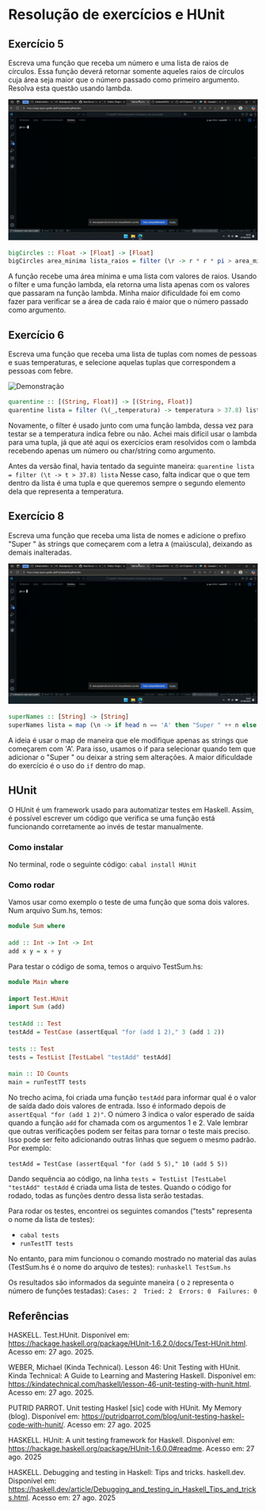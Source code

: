 # Resolução de exercícios e HUnit

## Exercício 5
Escreva uma função que receba um número e uma lista de raios de círculos. Essa função deverá retornar somente aqueles raios de círculos cuja área seja maior que o número passado como primeiro argumento. Resolva esta questão usando lambda.

![Demonstração](exercicio5.gif)

```haskell
bigCircles :: Float -> [Float] -> [Float]
bigCircles area_minima lista_raios = filter (\r -> r * r * pi > area_minima) lista_raios
````

A função recebe uma área mínima e uma lista com valores de raios. Usando o filter e uma função lambda, ela retorna uma lista apenas com os valores que passaram na função lambda.
Minha maior dificuldade foi em como fazer para verificar se a área de cada raio é maior que o número passado como argumento.

## Exercício 6
Escreva uma função que receba uma lista de tuplas com nomes de pessoas e suas temperaturas, e selecione aquelas tuplas que correspondem a pessoas com febre.

![Demonstração](exercicio6.gif)

```haskell
quarentine :: [(String, Float)] -> [(String, Float)]
quarentine lista = filter (\(_,temperatura) -> temperatura > 37.8) lista
```

Novamente, o filter é usado junto com uma função lambda, dessa vez para testar se a temperatura indica febre ou não.
Achei mais difícil usar o lambda para uma tupla, já que até aqui os exercícios eram resolvidos com o lambda recebendo apenas um número ou char/string como argumento.

Antes da versão final, havia tentado da seguinte maneira:
`quarentine lista = filter (\t -> t > 37.8) lista`
Nesse caso, falta indicar que o que tem dentro da lista é uma tupla e que queremos sempre o segundo elemento dela que representa a temperatura.

## Exercício 8
Escreva uma função que receba uma lista de nomes e adicione o prefixo "Super " às strings que começarem com a letra `A` (maiúscula), deixando as demais inalteradas.

![Demonstração](exercicio8.gif)

```haskell
superNames :: [String] -> [String]
superNames lista = map (\n -> if head n == 'A' then "Super " ++ n else n) lista
```
A ideia é usar o map de maneira que ele modifique apenas as strings que começarem com 'A'. Para isso, usamos o if para selecionar quando tem que adicionar o "Super " ou deixar a string sem alterações.
A maior dificuldade do exercício é o uso do `if` dentro do map.


## HUnit

O HUnit é um framework usado para automatizar testes em Haskell. Assim, é possível escrever um código que verifica se uma função está funcionando corretamente ao invés de testar manualmente.

### Como instalar
No terminal, rode o seguinte código:
`cabal install HUnit`

### Como rodar
Vamos usar como exemplo o teste de uma função que soma dois valores.
Num arquivo Sum.hs, temos:
```haskell
module Sum where

add :: Int -> Int -> Int
add x y = x + y
```
Para testar o código de soma, temos o arquivo TestSum.hs:
```haskell
module Main where

import Test.HUnit
import Sum (add)

testAdd :: Test
testAdd = TestCase (assertEqual "for (add 1 2)," 3 (add 1 2))

tests :: Test
tests = TestList [TestLabel "testAdd" testAdd]

main :: IO Counts
main = runTestTT tests
```

No trecho acima, foi criada uma função `testAdd` para informar qual é o valor de saída dado dois valores de entrada. Isso é informado depois de `assertEqual "for (add 1 2)"`. O número 3 indica o valor esperado de saída quando a função `add` for chamada com os argumentos 1 e 2.
Vale lembrar que outras verificações podem ser feitas para tornar o teste mais preciso. Isso pode ser feito adicionando outras linhas que seguem o mesmo padrão. Por exemplo:

`testAdd = TestCase (assertEqual "for (add 5 5)," 10 (add 5 5))`

Dando sequência ao código, na linha `tests = TestList [TestLabel "testAdd" testAdd` é criada uma lista de testes. Quando o código for rodado, todas as funções dentro dessa lista serão testadas.

Para rodar os testes, encontrei os seguintes comandos ("tests" representa o nome da lista de testes):
- `cabal tests`
- `runTestTT tests`

No entanto, para mim funcionou o comando mostrado no material das aulas (TestSum.hs é o nome do arquivo de testes):
`runhaskell TestSum.hs`

Os resultados são informados da seguinte maneira ( o `2` representa o número de funções testadas):
`Cases: 2  Tried: 2  Errors: 0  Failures: 0`



## Referências
HASKELL. Test.HUnit. Disponível em: https://hackage.haskell.org/package/HUnit-1.6.2.0/docs/Test-HUnit.html. Acesso em: 27 ago. 2025.

WEBER, Michael (Kinda Technical). Lesson 46: Unit Testing with HUnit. Kinda Technical: A Guide to Learning and Mastering Haskell. Disponível em: https://kindatechnical.com/haskell/lesson-46-unit-testing-with-hunit.html. Acesso em: 27 ago. 2025.

PUTRID PARROT. Unit testing Haskel [sic] code with HUnit. My Memory (blog). Disponível em: https://putridparrot.com/blog/unit-testing-haskel-code-with-hunit/.  Acesso em: 27 ago. 2025

HASKELL. HUnit: A unit testing framework for Haskell. Disponível em: https://hackage.haskell.org/package/HUnit-1.6.0.0#readme. Acesso em: 27 ago. 2025

HASKELL. Debugging and testing in Haskell: Tips and tricks. haskell.dev. Disponível em: https://haskell.dev/article/Debugging_and_testing_in_Haskell_Tips_and_tricks.html. Acesso em: 27 ago. 2025

